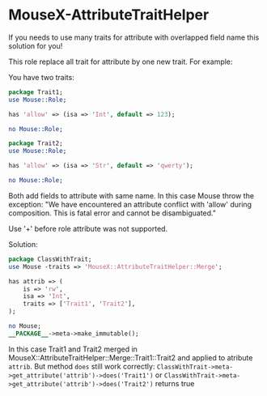 # MouseX-AttributeTraitHelper

If you needs to use many traits for attribute with overlapped field name this solution for you!

This role replace all trait for attribute by one new trait. For example:

You have two traits:

```perl
package Trait1;
use Mouse::Role;

has 'allow' => (isa => 'Int', default => 123);

no Mouse::Role;

package Trait2;
use Mouse::Role;

has 'allow' => (isa => 'Str', default => 'qwerty');

no Mouse::Role;
```

Both add fields to attribute with same name. In this case Mouse throw the exception:
 "We have encountered an attribute conflict with 'allow' during composition. This is fatal error and cannot be disambiguated."

Use '+' before role attribute was not supported.

Solution:

```perl
package ClassWithTrait;
use Mouse -traits => 'MouseX::AttributeTraitHelper::Merge';

has attrib => (
    is => 'rw',
    isa => 'Int',
    traits => ['Trait1', 'Trait2'],
);

no Mouse;
__PACKAGE__->meta->make_immutable();
```

In this case Trait1 and Trait2 merged in MouseX::AttributeTraitHelper::Merge::Trait1::Trait2 and applied to atribute `attrib`.
But method `does` still work correctly:
`ClassWithTrait->meta->get_attribute('attrib')->does('Trait1')` or `ClassWithTrait->meta->get_attribute('attrib')->does('Trait2')` returns true


